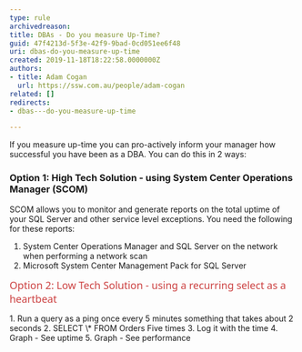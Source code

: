 ```yaml
---
type: rule
archivedreason: 
title: ​DBAs - Do you measure Up-Time?
guid: 47f4213d-5f3e-42f9-9bad-0cd051ee6f48
uri: dbas-do-you-measure-up-time
created: 2019-11-18T18:22:58.0000000Z
authors:
- title: Adam Cogan
  url: https://ssw.com.au/people/adam-cogan
related: []
redirects:
- dbas---do-you-measure-up-time

---
```


If you measure up-time you can pro-actively inform your manager how successful you have been as a DBA. You can do this in 2 ways:

### Option 1: High Tech Solution - using System Center Operations Manager (SCOM)

SCOM allows you to monitor and generate reports on the total uptime of your SQL Server and other service level exceptions. You need the following for these reports:

1. System Center Operations Manager and SQL Server on the network when performing a network scan
2. Microsoft System Center Management Pack for SQL Server


<!--endintro-->
<dl class="image"><dt><span style="color&#58;#cc4141;font-family&#58;&quot;segoe ui&quot;, &quot;trebuchet ms&quot;, tahoma, arial, verdana, sans-serif;font-size&#58;18px;">Option 2&#58; Low Tech So</span><span style="color&#58;#cc4141;font-family&#58;&quot;segoe ui&quot;, &quot;trebuchet ms&quot;, tahoma, arial, verdana, sans-serif;font-size&#58;18px;">lution - using a recurring select as a heartbeat</span></dt></dl>
1. Run a query as a ping once every 5 minutes something that takes about 2 seconds
2. SELECT \* FROM Orders Five times
3. Log it with the time
4. Graph - See uptime
5. Graph - See performance
